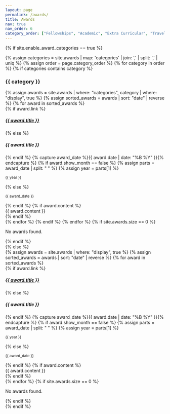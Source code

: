 ```yaml
---
layout: page
permalink: /awards/
title: Awards
nav: true
nav_order: 6
category_order: ["Fellowships", "Academic", "Extra Curricular", "Travel Grants"]
---
```


{% if site.enable_award_categories == true %}

<div class="awards">
  {% assign categories = site.awards | map: 'categories' | join: ',' | split: ',' | uniq %}
  {% assign order = page.category_order %}
  {% for category in order %}
    {% if categories contains category %}
      <h3 class="category">{{ category }}</h3>
      {% assign awards = site.awards | where: "categories", category | where: "display", true %}
      {% assign sorted_awards = awards | sort: "date" | reverse %}
      {% for award in sorted_awards %}
        <div class="col-md-12 mb-4 item">
          <div class="card shadow-sm border-0">
            <div class="card-body">
              <div class="row">
                <div class="col-md-1">
                  <i class="fas fa-award fa-2x"></i>
                </div>
                <div class="col-md-11">
                  {% if award.link %}
                    <h5 class="card-title"><a href="{{ award.link }}">{{ award.title }}</a></h5>
                  {% else %}
                    <h5 class="card-title">{{ award.title }}</h5>
                  {% endif %}
                  {% capture award_date %}{{ award.date | date: "%B %Y" }}{% endcapture %}
                  {% if award.show_month == false %}
                    {% assign parts = award_date | split: " " %}
                    {% assign year = parts[1] %}
                    <p class="card-text"><small class="text-muted award-date">{{ year }}</small></p>
                  {% else %}
                    <p class="card-text"><small class="text-muted award-date">{{ award_date }}</small></p>
                  {% endif %}
                  {% if award.content %}
                    <div class="award-content">
                      {{ award.content }}
                    </div>
                  {% endif %}
                </div>
              </div>
            </div>
          </div>
        </div>
      {% endfor %}
    {% endif %}
  {% endfor %}
  {% if site.awards.size == 0 %}
    <p>No awards found.</p>
  {% endif %}
</div>
{% else %}
<div class="awards">
  {% assign awards = site.awards | where: "display", true %}
  {% assign sorted_awards = awards | sort: "date" | reverse %}
  {% for award in sorted_awards %}
    <div class="col-md-12 mb-4 item">
      <div class="card shadow-sm border-0">
        <div class="card-body">
          <div class="row">
            <div class="col-md-1">
              <i class="fas fa-award fa-2x"></i>
            </div>
            <div class="col-md-11">
              {% if award.link %}
                <h5 class="card-title"><a href="{{ award.link }}">{{ award.title }}</a></h5>
              {% else %}
                <h5 class="card-title">{{ award.title }}</h5>
              {% endif %}
              {% capture award_date %}{{ award.date | date: "%B %Y" }}{% endcapture %}
              {% if award.show_month == false %}
                {% assign parts = award_date | split: " " %}
                {% assign year = parts[1] %}
                <p class="card-text"><small class="text-muted award-date">{{ year }}</small></p>
              {% else %}
                <p class="card-text"><small class="text-muted award-date">{{ award_date }}</small></p>
              {% endif %}
              {% if award.content %}
                <div class="award-content">
                  {{ award.content }}
                </div>
              {% endif %}
            </div>
          </div>
        </div>
      </div>
    </div>
  {% endfor %}
  {% if site.awards.size == 0 %}
    <p>No awards found.</p>
  {% endif %}
</div>
{% endif %}
